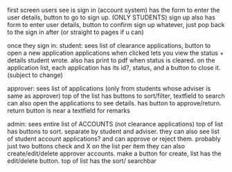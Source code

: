 first screen users see is sign in (account system)
has the form to enter the user details, button to go to sign up. (ONLY STUDENTS)
sign up also has form to enter user details, button to confirm sign up whatever, just pop back to the sign in after (or straight to pages if u can)

once they sign in:
student: sees list of clearance applications, button to open a new application 
    applications when clicked lets you view the status + details student wrote. also has print to pdf when status is cleared.
    on the application list, each application has its id?, status, and a button to close it. (subject to change)

approver: sees list of applications (only from students whose adviser is same as approver)
    top of the list has buttons to sort/filter, textfield to search  
    can also open the applications to see details. has button to approve/return. return button is near a textfield for remarks

admin: sees entire list of ACCOUNTS (not clearance applications)
    top of list has buttons to sort. separate by student and adviser.
    they can also see list of student account applications? and can approve or reject them.
    probably just two buttons check and X on the list per item
    they can also create/edit/delete approver accounts. make a button for create,
    list has the edit/delete button.
    top of list has the sort/ searchbar